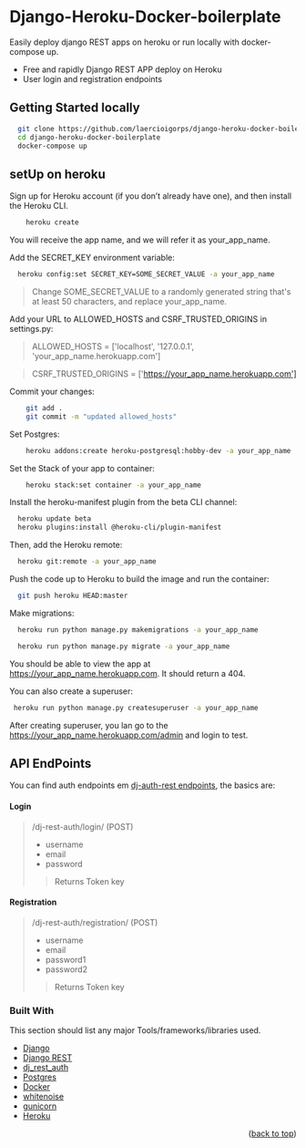 # Django-Heroku-Docker-boilerplate

<!-- ABOUT THE PROJECT -->
Easily deploy django REST apps on heroku or run locally with docker-compose up.

* Free and rapidly Django REST APP deploy on Heroku
* User login and registration endpoints


<!-- GETTING STARTED -->
## Getting Started locally

```sh
  git clone https://github.com/laercioigorps/django-heroku-docker-boilerplate.git
  cd django-heroku-docker-boilerplate
  docker-compose up

  ```

## setUp on heroku
  Sign up for Heroku account (if you don’t already have one), and then install the Heroku CLI.

```sh
    heroku create
  ```
  You will receive the app name, and we will refer it as your_app_name.
  
  Add the SECRET_KEY environment variable:
  ```sh
    heroku config:set SECRET_KEY=SOME_SECRET_VALUE -a your_app_name
  ```
  >Change SOME_SECRET_VALUE to a randomly generated string that's at least 50 characters, and replace your_app_name.

Add your URL to ALLOWED_HOSTS and CSRF_TRUSTED_ORIGINS in settings.py:
>ALLOWED_HOSTS = ['localhost', '127.0.0.1', 'your_app_name.herokuapp.com']

>CSRF_TRUSTED_ORIGINS = ['https://your_app_name.herokuapp.com']

Commit your changes:
```sh
    git add .
    git commit -m "updated allowed_hosts"
  ```
  
Set Postgres:
```sh
    heroku addons:create heroku-postgresql:hobby-dev -a your_app_name
  ```
Set the Stack of your app to container:
```sh
    heroku stack:set container -a your_app_name
  ```
  
  Install the heroku-manifest plugin from the beta CLI channel:
  ```sh
    heroku update beta
    heroku plugins:install @heroku-cli/plugin-manifest
  ```
  
  Then, add the Heroku remote:
  ```sh
    heroku git:remote -a your_app_name
  ```
  
  Push the code up to Heroku to build the image and run the container:
  ```sh
    git push heroku HEAD:master
  ```
  
  Make migrations:
  ```sh
    heroku run python manage.py makemigrations -a your_app_name
  
    heroku run python manage.py migrate -a your_app_name
  ```
  
  You should be able to view the app at https://your_app_name.herokuapp.com. It should return a 404.
  
  You can also create a superuser:
  
   ```sh
    heroku run python manage.py createsuperuser -a your_app_name
  ```
  After creating superuser, you lan go to the https://your_app_name.herokuapp.com/admin and login to test.
  
## API EndPoints
You can find auth endpoints em [dj-auth-rest endpoints](https://dj-rest-auth.readthedocs.io/en/latest/api_endpoints.html), the basics are:

#### Login
> /dj-rest-auth/login/ (POST)
>* username
>*  email
>*  password
>>Returns Token key


#### Registration
> /dj-rest-auth/registration/ (POST)
>* username
>*  email
>*  password1
>*  password2
>>Returns Token key

  
### Built With

This section should list any major Tools/frameworks/libraries used.

* [Django](https://www.djangoproject.com/)
* [Django REST](https://www.django-rest-framework.org/)
* [dj_rest_auth](https://dj-rest-auth.readthedocs.io/en/latest/)
* [Postgres](https://www.postgresql.org/)
* [Docker](https://www.docker.com/)
* [whitenoise](http://whitenoise.evans.io/en/stable/)
* [gunicorn](https://gunicorn.org/)
* [Heroku](https://www.heroku.com/)

<p align="right">(<a href="#top">back to top</a>)</p>
